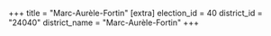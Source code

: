 +++
title = "Marc-Aurèle-Fortin"
[extra]
election_id = 40
district_id = "24040"
district_name = "Marc-Aurèle-Fortin"
+++
